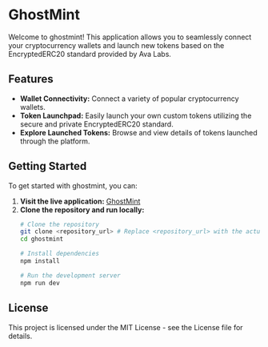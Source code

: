 # GhostMint

Welcome to ghostmint! This application allows you to seamlessly connect your cryptocurrency wallets and launch new tokens based on the EncryptedERC20 standard provided by Ava Labs.

## Features

*   **Wallet Connectivity:** Connect a variety of popular cryptocurrency wallets.
*   **Token Launchpad:** Easily launch your own custom tokens utilizing the secure and private EncryptedERC20 standard.
*   **Explore Launched Tokens:** Browse and view details of tokens launched through the platform.

## Getting Started

To get started with ghostmint, you can:

1.  **Visit the live application:** [GhostMint](https://ghost-mint-mu.vercel.app/)
2.  **Clone the repository and run locally:**
    ```bash
    # Clone the repository
    git clone <repository_url> # Replace <repository_url> with the actual URL
    cd ghostmint
    
    # Install dependencies
    npm install
    
    # Run the development server
    npm run dev
    ```


## License

This project is licensed under the MIT License - see the License file for details.
